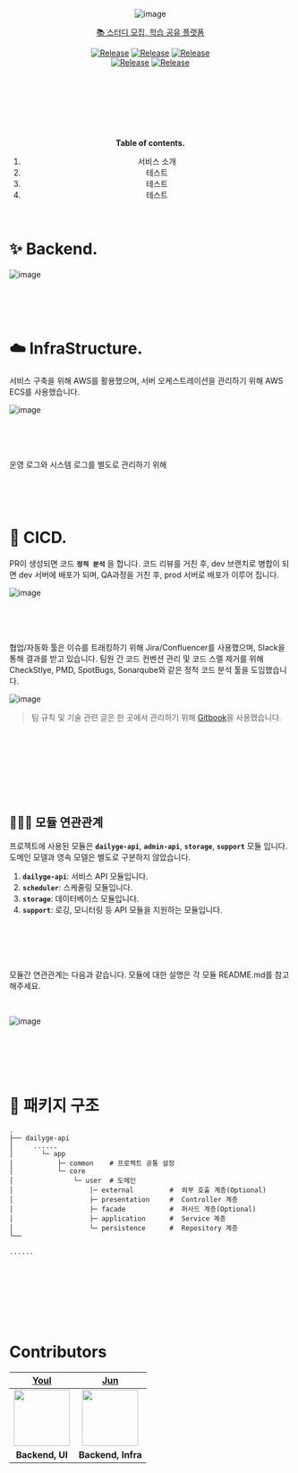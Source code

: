 
<div align="center">

![image](https://avatars.githubusercontent.com/u/170791409?s=400&u=dc5c8ff1ff0be4e08bd47e773f94db276f48896d&v=4)

</div>
  
<div align="center">
  
  
  [📚 스터디 모집, 학습 공유 플랫폼](https://lnshare-study.com/) <br>

  [![Release](https://img.shields.io/badge/-%F0%9F%92%AB%20Web%20Service-blue)](https://lnshare-study.com/)
  [![Release](https://img.shields.io/badge/%E2%9C%A8%20release-v1.0.0-brightgreen)]() [![Release](https://img.shields.io/badge/%E2%9C%A8%20release-v1.0.0-brightgreen)]() <br/>
  [![Release](https://img.shields.io/badge/%E2%9C%A8%20release-v1.0.0-brightgreen)]()
  [![Release](https://img.shields.io/badge/%E2%9C%A8%20release-v1.0.0-brightgreen)]()

</div>
<br/>

<br/><br/><br/><br/>

<div align="center">
  
  **Table of contents.** 

1. 서비스 소개
  2. 테스트<br/>
  3. 테스트<br/>
  4. 테스트<br/>

</div>

<br/>


# ✨ Backend.

![image](https://img1.daumcdn.net/thumb/R1280x0/?scode=mtistory2&fname=https%3A%2F%2Fblog.kakaocdn.net%2Fdn%2FG9Nmi%2FbtsH9FZOYqq%2FmoUcUwmJZ4Mz9Lxz4LVKc1%2Fimg.png)

<br/><br/><br/>

# ☁️ InfraStructure.

서비스 구축을 위해 AWS를 활용했으며, 서버 오케스트레이션을 관리하기 위해 AWS ECS를 사용했습니다. 

![image](https://img1.daumcdn.net/thumb/R1280x0/?scode=mtistory2&fname=https%3A%2F%2Fblog.kakaocdn.net%2Fdn%2FMJrxl%2FbtsH8D9VGQD%2F3iBRoE6uo58NXsl9e2r260%2Fimg.png)

<br/><br/><br/>

운영 로그와 시스템 로그를 별도로 관리하기 위해 

<br/><br/><br/>

# 🐳 CICD.

PR이 생성되면 코드 **`정적 분석`** 을 합니다. 코드 리뷰를 거친 후, dev 브랜치로 병합이 되면 dev 서버에 배포가 되며, QA과정을 거친 후, prod 서버로 배포가 이루어 집니다.

![image](https://img1.daumcdn.net/thumb/R1280x0/?scode=mtistory2&fname=https%3A%2F%2Fblog.kakaocdn.net%2Fdn%2Fr93f9%2FbtsH8AyHS2Z%2FGkQyAVeysys35m6sR5fhA1%2Fimg.png)

<br/><br/><br/>

협업/자동화 툴은 이슈를 트래킹하기 위해 Jira/Confluencer를 사용했으며, Slack을 통해 결과를 받고 있습니다. 팀원 간 코드 컨벤션 관리 및 코드 스멜 제거를 위해 CheckStlye, PMD, SpotBugs, Sonarqube와 같은 정적 코드 분석 툴을 도입했습니다. 

![image](https://img1.daumcdn.net/thumb/R1280x0/?scode=mtistory2&fname=https%3A%2F%2Fblog.kakaocdn.net%2Fdn%2FofFbV%2FbtsH9GLbQKK%2FyJNQ4fKw2DK1VaW6vRbpY1%2Fimg.png)

> 팀 규칙 및 기술 관련 글은 한 곳에서 관리하기 위해 [Gitbook]()을 사용했습니다.

<br/><br/><br/><br/><br/><br/><br/>

## 👨‍👩‍👦 모듈 연관관계

프로젝트에 사용된 모듈은 **`dailyge-api`**, **`admin-api`**, **`storage`**, **`support`** 모듈 입니다. 도메인 모델과 영속 모델은 별도로 구분하지 않았습니다.

1. **`dailyge-api`**: 서비스 API 모듈입니다.
2. **`scheduler`**: 스케줄링 모듈입니다.
3. **`storage`**: 데이터베이스 모듈입니다.
4. **`support`**: 로깅, 모니터링 등 API 모듈을 지원하는 모듈입니다.

<br/><br/><br/><br/>

모듈간 연관관계는 다음과 같습니다. 모듈에 대한 설명은 각 모듈 README.md를 참고해주세요.

<br/>

![image](https://img1.daumcdn.net/thumb/R1280x0/?scode=mtistory2&fname=https%3A%2F%2Fblog.kakaocdn.net%2Fdn%2FcHD02o%2FbtsH8G6bEze%2FgkOXvPS5h9ZNeIdKRDl9VK%2Fimg.png)

<br/><br/><br/><br/>

# 📁 패키지 구조



```shell
.
├── dailyge-api
│     ......
│       └─ app
│           ├─ common    # 프로젝트 공통 설정
│           └─ core
│               └─ user  # 도메인            
│                   │─ external         #  외부 호출 계층(Optional) 
│                   ├─ presentation     #  Controller 계층            
│                   ├─ facade           #  퍼사드 계층(Optional)        
│                   ├─ application      #  Service 계층               
│                   └─ persistence      #  Repository 계층            
└── 

......

```

<br/><br/><br/><br/><br/><br/>

# Contributors

| [Youl](https://github.com/kkk5474096) | [Jun](https://github.com/unam98) |
| :---: | :---: |
|<img width="100" src="https://github.com/depromeet/TeumTeum-Android/assets/89737271/513cb651-bc4a-4b91-85f3-5090da6cfc4a.jpg">|<img width="100" src="https://avatars.githubusercontent.com/u/92818747?v=4">|
|**Backend, UI**|**Backend, Infra**|


<br/><br/><br/><br/><br/><br/><br/>


